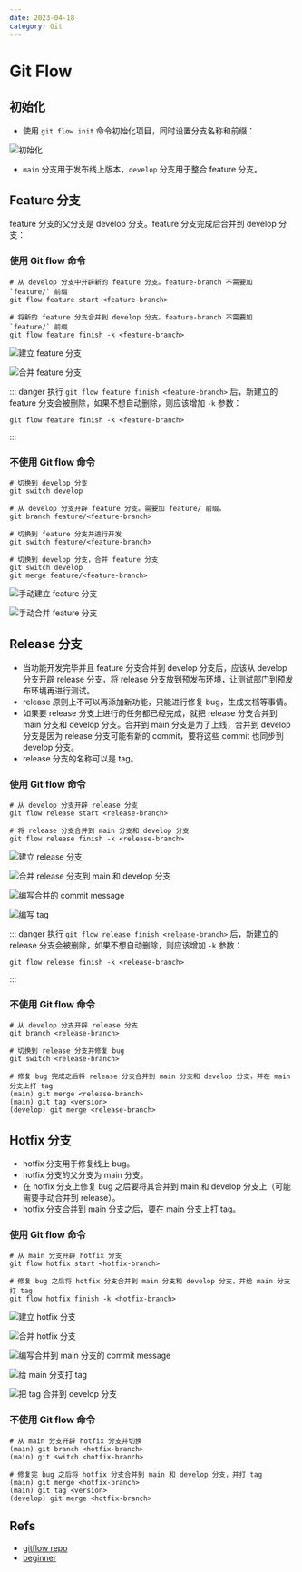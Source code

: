 ```yaml
---
date: 2023-04-18
category: Git
---
```


# Git Flow

## 初始化

- 使用 `git flow init` 命令初始化项目，同时设置分支名称和前缀：

![初始化](./_image/init.png)

- `main` 分支用于发布线上版本，`develop` 分支用于整合 feature 分支。

## Feature 分支

feature 分支的父分支是 develop 分支。feature 分支完成后合并到 develop 分支：

### 使用 Git flow 命令

```git
# 从 develop 分支中开辟新的 feature 分支。feature-branch 不需要加 `feature/` 前缀
git flow feature start <feature-branch>

# 将新的 feature 分支合并到 develop 分支。feature-branch 不需要加 `feature/` 前缀
git flow feature finish -k <feature-branch>
```

![建立 feature 分支](./_image/feature-start.png)

![合并 feature 分支](./_image/feature-end.png)

::: danger
执行 `git flow feature finish <feature-branch>` 后，新建立的 feature 分支会被删除，如果不想自动删除，则应该增加 `-k` 参数：

```git
git flow feature finish -k <feature-branch>
```
:::

### 不使用 Git flow 命令

```git
# 切换到 develop 分支
git switch develop

# 从 develop 分支开辟 feature 分支。需要加 feature/ 前缀。
git branch feature/<feature-branch>

# 切换到 feature 分支并进行开发
git switch feature/<feature-branch>

# 切换到 develop 分支，合并 feature 分支
git switch develop
git merge feature/<feature-branch>
```

![手动建立 feature 分支](./_image/feature-start-manually.png)

![手动合并 feature 分支](./_image/feature-end-manually.png)

## Release 分支

- 当功能开发完毕并且 feature 分支合并到 develop 分支后，应该从 develop 分支开辟 release 分支，将 release 分支放到预发布环境，让测试部门到预发布环境再进行测试。
- release 原则上不可以再添加新功能，只能进行修复 bug，生成文档等事情。
- 如果要 release 分支上进行的任务都已经完成，就把 release 分支合并到 main 分支和 develop 分支。合并到 main 分支是为了上线，合并到 develop 分支是因为 release 分支可能有新的 commit，要将这些 commit 也同步到 develop 分支。
- release 分支的名称可以是 tag。

### 使用 Git flow 命令

```git
# 从 develop 分支开辟 release 分支
git flow release start <release-branch>

# 将 release 分支合并到 main 分支和 develop 分支
git flow release finish -k <release-branch>
```

![建立 release 分支](./_image/release-start.png)

![合并 release 分支到 main 和 develop 分支](./_image/release-end.png)

![编写合并的 commit message](./_image/release-end-merge-message.png)

![编写 tag](./_image/release-end-tag.png)

::: danger
执行 `git flow release finish <release-branch>` 后，新建立的 release 分支会被删除，如果不想自动删除，则应该增加 `-k` 参数：

```git
git flow release finish -k <release-branch>
```
:::

### 不使用 Git flow 命令

```git
# 从 develop 分支开辟 release 分支
git branch <release-branch>

# 切换到 release 分支并修复 bug
git switch <release-branch>

# 修复 bug 完成之后将 release 分支合并到 main 分支和 develop 分支，并在 main 分支上打 tag
(main) git merge <release-branch>
(main) git tag <version>
(develop) git merge <release-branch>
```

## Hotfix 分支

- hotfix 分支用于修复线上 bug。
- hotfix 分支的父分支为 main 分支。
- 在 hotfix 分支上修复 bug 之后要将其合并到 main 和 develop 分支上（可能需要手动合并到 release）。
- hotfix 分支合并到 main 分支之后，要在 main 分支上打 tag。

### 使用 Git flow 命令

```git
# 从 main 分支开辟 hotfix 分支
git flow hotfix start <hotfix-branch>

# 修复 bug 之后将 hotfix 分支合并到 main 分支和 develop 分支，并给 main 分支打 tag
git flow hotfix finish -k <hotfix-branch>
```

![建立 hotfix 分支](./_image/hotfix-start.png)

![合并 hotfix 分支](./_image/hotfix-finish.png)

![编写合并到 main 分支的 commit message](./_image/hotfix-finish-merge-message.png)

![给 main 分支打 tag](./_image/hotfix-finish-tag-into-main.png)

![把 tag 合并到 develop 分支](./_image/hotfix-finish-tag-into-develop.png)

### 不使用 Git flow 命令

```git
# 从 main 分支开辟 hotfix 分支并切换
(main) git branch <hotfix-branch>
(main) git switch <hotfix-branch>

# 修复完 bug 之后将 hotfix 分支合并到 main 和 develop 分支，并打 tag
(main) git merge <hotfix-branch>
(main) git tag <version>
(develop) git merge <hotfix-branch>
```

## Refs

- [gitflow repo](https://github.com/nvie/gitflow)
- [beginner](https://www.atlassian.com/git/tutorials/comparing-workflows/gitflow-workflow)
